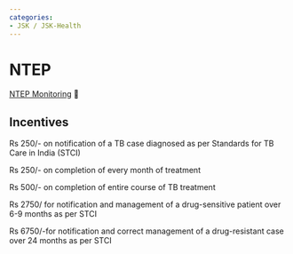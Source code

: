 ```yaml
---
categories:
- JSK / JSK-Health
---
```

# NTEP

[NTEP Monitoring](https://docs.google.com/spreadsheets/d/1uWZapSeT0v7S1gRi5J7eP6YjeszYTFOSWB24rwsAkT4/edit#gid=0 "https://docs.google.com/spreadsheets/d/1uWZapSeT0v7S1gRi5J7eP6YjeszYTFOSWB24rwsAkT4/edit#gid=0") 📄  

  

## Incentives

Rs 250/- on notification of a TB case diagnosed as per Standards for TB Care in India (STCI)

Rs 250/- on completion of every month of treatment

Rs 500/- on completion of entire course of TB treatment

Rs 2750/ for notification and management of a drug-sensitive patient over 6-9 months as per STCI

Rs 6750/-for notification and correct management of a drug-resistant case over 24 months as per STCI
